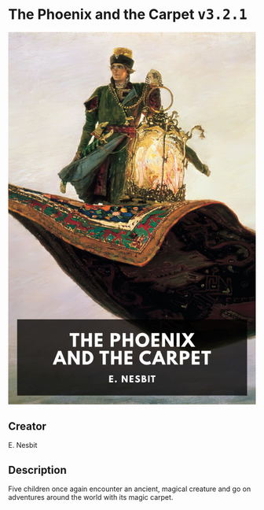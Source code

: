 
# The Phoenix and the Carpet <kbd>v3.2.1</kbd>

<center>
  <img src="./cover-1024.jpg"/>
</center>

## Creator
E. Nesbit

## Description
Five children once again encounter an ancient, magical creature and go on adventures around the world with its magic carpet.
